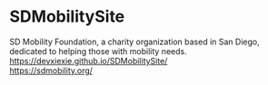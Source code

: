 # SDMobilitySite
SD Mobility Foundation, a charity organization based in San Diego, dedicated to helping those with mobility needs. 
https://devxiexie.github.io/SDMobilitySite/  
https://sdmobility.org/
